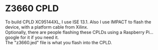 # Z3660 CPLD

To build CPLD XC95144XL, I use ISE 13.1. Also I use IMPACT to flash the device, with a platform cable from Xilinx.
<br>Optionally, there are people flashing these CPLDs using a Raspberry Pi... google for it if you need it.
<br>The "z3660.jed" file is what you flash into the CPLD.